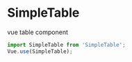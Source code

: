 # SimpleTable
vue table component
```javascript
import SimpleTable from 'SimpleTable';
Vue.use(SimpleTable);
```
